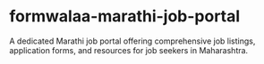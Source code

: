 # formwalaa-marathi-job-portal
A dedicated Marathi job portal offering comprehensive job listings, application forms, and resources for job seekers in Maharashtra.

